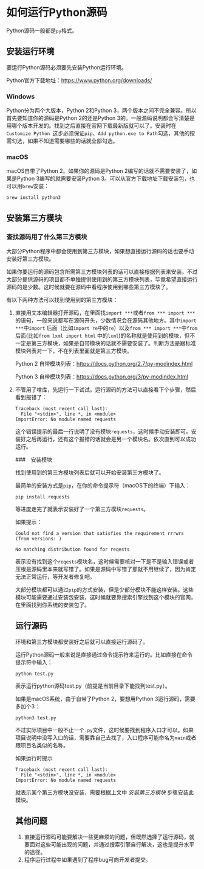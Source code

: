 # 如何运行Python源码

Python源码一般都是`py`格式。

## 安装运行环境

要运行Python源码必须要先安装Python运行环境。

Python官方下载地址：https://www.python.org/downloads/

### Windows

Python分为两个大版本，Python 2和Python 3，两个版本之间不完全兼容。所以首先要知道你的源码是Python 2的还是Python 3的。一般源码说明都会写清楚是用哪个版本开发的。找到之后直接在官网下载最新版就可以了。安装时在`Customize Python `这步必须保证`pip`、`Add python.exe to Path`勾选，其他的按需勾选，如果不知道需要哪些的话就全部勾选。

### macOS

macOS自带了Python 2。如果你的源码是Python 2编写的话就不需要安装了，如果是Python 3编写的就需要安装Python 3。可以从官方下载地址下载安装包，也可以用`brew`安装：

`brew install python3`

## 安装第三方模块

### 查找源码用了什么第三方模块

大部分Python程序中都会使用到第三方模块，如果想直接运行源码的话也要手动安装好第三方模块。

如果你要运行的源码包含所需第三方模块列表的话可以直接根据列表来安装。不过大部分提供源码的项目都不单独提供使用到的第三方模块列表，毕竟希望直接运行源码的是少数。这时候就要在源码中看程序使用到哪些第三方模块了。

有以下两种方法可以找到使用到的第三方模块：

1. 直接用文本编辑器打开源码，在里面找`import ***`或者`from *** import ***`的语句，一般来说都写在源码开头，少数情况会在源码其他地方。其中`import ***`中`import` 后面（比如`import re`中的`re`）以及`from *** import ***`中`from`后面(比如`from lxml import html` 中的`lxml`)的名称就是使用到的模块，但不一定是第三方模块，如果是自带模块的话就不需要安装了。判断方法是跟标准模块列表对一下，不在列表里面就是第三方模块。

   Python 2 自带模块列表：https://docs.python.org/2.7/py-modindex.html

   Python 3 自带模块列表：https://docs.python.org/3/py-modindex.html

2. 不管用了啥库，先运行一下试试。运行源码的方法可以直接看下个步骤，然后看到报错了：

   ```
   Traceback (most recent call last):
     File "<stdin>", line *, in <module>
   ImportError: No module named requests
   ```

   这个错误提示的最后一行说明了没有模块`requests`，这时候手动安装即可。安装好之后再运行，还有这个报错的话就会是另一个模块名。依次直到可以成功运行。

   ###　安装模块

   找到使用到的第三方模块列表后就可以开始安装第三方模块了。

   最简单的安装方式是`pip`，在你的命令提示符（macOS下的终端）下输入：

   `pip install requests`

   等进度走完了就表示安装好了一个第三方模块`requests`。

   如果提示：

   ```
   Could not find a version that satisfies the requirement rrrwrs (from versions: )

   No matching distribution found for reqests 
   ```

   表示没有找到这个`reqests`模块名，这时候需要核对一下是不是输入错误或者压根是源码里本来就写错了。如果是源码中写错了那就不用继续了，因为肯定无法正常运行，等开发者修复吧。

   大部分模块都可以通过`pip`的方式安装，但是少部分模块不能这样安装。这些模块可能需要通过安装包安装，这时候就要靠搜索引擎找到这个模块的官网，在里面找到你系统的安装包了。

   ## 运行源码

   环境和第三方模块都安装好之后就可以直接运行源码了。

   运行Python源码一般来说是直接通过命令提示符来运行的。比如直接在命令提示符中输入：

   `python test.py`

   表示运行python源码test.py（前提是当前目录下能找到test.py）。

   如果是macOS系统，由于自带了Python 2，要想用Python 3运行源码，需要多加个3：

   `python3 test.py`

   不过实际项目中一般不止一个`.py`文件，这时候要找到程序入口才可以。如果项目说明中没写入口的话，需要靠自己去找了，入口程序可能命名为`main`或者跟项目名类似的名称。

   如果运行时提示

   ```
   Traceback (most recent call last):
     File "<stdin>", line *, in <module>
   ImportError: No module named requests
   ```

   就表示某个第三方模块没安装，需要根据上文中 *安装第三方模块* 步骤安装此模块。

   ## 其他问题

   1. 直接运行源码可能要解决一些更麻烦的问题，但既然选择了运行源码，就要面对这些可能出现的问题，并通过搜索引擎自行解决，这也是提升水平的途径。
   2. 程序运行过程中如果遇到了程序bug可向开发者提交。 

   ​

   ​

   ​

   ​

   ​



